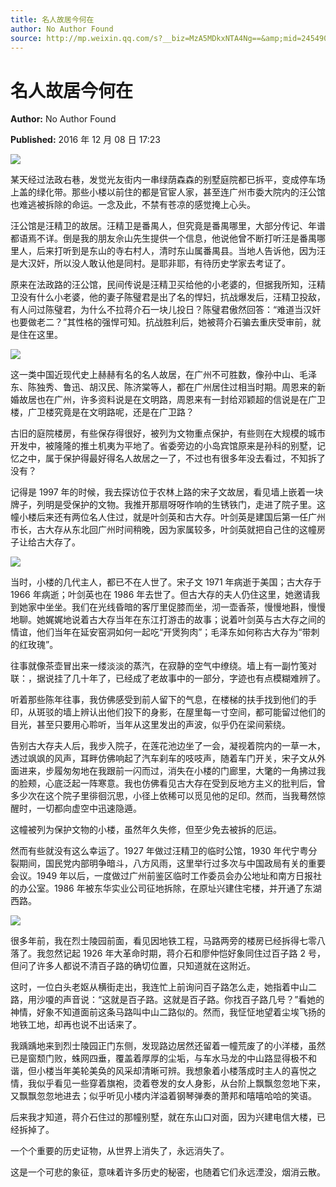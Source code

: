 ```yaml
---
title: 名人故居今何在
author: No Author Found
source: http://mp.weixin.qq.com/s?__biz=MzA5MDkxNTA4Ng==&amp;mid=2454904885&amp;idx=1&amp;sn=9a207192ad9f681f20eccc52976967df&amp;chksm=87a22854b0d5a1425c3cd0a0150578f551e8d53ae137858dc1c32a8a886555a95e6078a074cb#rd
---
```


# 名人故居今何在

**Author:** No Author Found

**Published:** 2016 年 12 月 08 日 17:23

![](http://mmbiz.qpic.cn/mmbiz_jpg/PJWG74pLsMY6VjSs8icl92DouG8adAGS0ibIkmicA6dYrXchQel1ic3LTtD572I9r9sbW2tOnBvpibgicAXRcdc4p5aA/0?wx_fmt=jpeg)

某天经过法政右巷，发觉光友街内一串绿荫森森的别墅庭院都已拆平，变成停车场上盖的绿化带。那些小楼以前住的都是官宦人家，甚至连广州市委大院内的汪公馆也难逃被拆除的命运。一念及此，不禁有苍凉的感觉掩上心头。

汪公馆是汪精卫的故居。汪精卫是番禺人，但究竟是番禺哪里，大部分传记、年谱都语焉不详。倒是我的朋友佘山先生提供一个信息，他说他曾不断打听汪是番禺哪里人，后来打听到是东山的寺右村人，清时东山属番禺县。当地人告诉他，因为汪是大汉奸，所以没人敢认他是同村。是耶非耶，有待历史学家去考证了。

原来在法政路的汪公馆，民间传说是汪精卫买给他的小老婆的，但据我所知，汪精卫没有什么小老婆，他的妻子陈璧君是出了名的悍妇，抗战爆发后，汪精卫投敌，有人问过陈璧君，为什么不拉蒋介石一块儿投日？陈璧君傲然回答：“难道当汉奸也要做老二？”其性格的强悍可知。抗战胜利后，她被蒋介石骗去重庆受审前，就是住在这里。

![](http://mmbiz.qpic.cn/mmbiz_jpg/PJWG74pLsMZwGPIxKjL77V1iaX8KTu0qpJU5sEvFlvY53aql2QpU1Rvn0ZAspo4hIkwa8X6YSXxqeib7IaftfIPQ/0?wx_fmt=jpeg)

这一类中国近现代史上赫赫有名的名人故居，在广州不可胜数，像孙中山、毛泽东、陈独秀、鲁迅、胡汉民、陈济棠等人，都在广州居住过相当时期。周恩来的新婚故居也在广州，许多资料说是在文明路，周恩来有一封给邓颖超的信说是在广卫楼，广卫楼究竟是在文明路呢，还是在广卫路？

古旧的庭院楼房，有些保存得很好，被列为文物重点保护，有些则在大规模的城市开发中，被隆隆的推土机夷为平地了。省委旁边的小岛宾馆原来是孙科的别墅，记忆之中，属于保护得最好得名人故居之一了，不过也有很多年没去看过，不知拆了没有？

记得是 1997 年的时候，我去探访位于农林上路的宋子文故居，看见墙上嵌着一块牌子，列明是受保护的文物。我推开那扇呀呀作响的生锈铁门，走进了院子里。这幢小楼后来还有两位名人住过，就是叶剑英和古大存。叶剑英是建国后第一任广州市长，古大存从东北回广州时间稍晚，因为家属较多，叶剑英就把自己住的这幢房子让给古大存了。

![](http://mmbiz.qpic.cn/mmbiz_jpg/PJWG74pLsMZwGPIxKjL77V1iaX8KTu0qpzKOibDbicM7hxwpBn8uBnWqkCKlAetGWiaHkRvlMUQ7ZR2ibaA7Z598ptg/0?wx_fmt=jpeg)

当时，小楼的几代主人，都已不在人世了。宋子文 1971 年病逝于美国；古大存于 1966 年病逝；叶剑英也在 1986 年去世了。但古大存的夫人仍住这里，她邀请我到她家中坐坐。我们在光线昏暗的客厅里促膝而坐，沏一壶香茶，慢慢地斟，慢慢地聊。她娓娓地说着古大存当年在东江打游击的故事；说着叶剑英与古大存之间的情谊，他们当年在延安窑洞如何一起吃“开煲狗肉”；毛泽东如何称古大存为“带刺的红玫瑰”。

往事就像茶壶冒出来一缕淡淡的蒸汽，在寂静的空气中缭绕。墙上有一副竹笺对联：，据说挂了几十年了，已经成了老故事中的一部分，字迹也有点模糊难辨了。

听着那些陈年往事，我仿佛感受到前人留下的气息，在楼梯的扶手找到他们的手印，从斑驳的墙上辨认出他们投下的身影，在屋里每一寸空间，都可能留过他们的目光，甚至只要用心聆听，当年从这里发出的声波，似乎仍在梁间萦绕。

告别古大存夫人后，我步入院子，在莲花池边坐了一会，凝视着院内的一草一木，透过飒飒的风声，耳畔仿佛响起了汽车刹车的吱吱声，随着车门开关，宋子文从外面进来，步履匆匆地在我跟前一闪而过，消失在小楼的门廊里，大氅的一角拂过我的脸颊，心底泛起一阵寒意。我也仿佛看见古大存在受到反地方主义的批判后，曾多少次在这个院子里徘徊沉思，小径上依稀可以觅见他的足印。然而，当我蓦然惊醒时，一切都向虚空中迅速隐遁。

这幢被列为保护文物的小楼，虽然年久失修，但至少免去被拆的厄运。

然而有些就没有这么幸运了。1927 年做过汪精卫的临时公馆，1930 年代宁粤分裂期间，国民党内部明争暗斗，八方风雨，这里举行过多次与中国政局有关的重要会议。1949 年以后，一度做过广州前鉴区临时工作委员会办公地址和南方日报社的办公室。1986 年被东华实业公司征地拆除，在原址兴建住宅楼，并开通了东湖西路。

![](http://mmbiz.qpic.cn/mmbiz_jpg/PJWG74pLsMZwGPIxKjL77V1iaX8KTu0qps2jibhTrib76cIghnWSlH1IUia6iaQibkeRNs7rjTnibSS9Z6TaIGFLWNicXw/0?wx_fmt=jpeg)

很多年前，我在烈士陵园前面，看见因地铁工程，马路两旁的楼房已经拆得七零八落了。我忽然记起 1926 年大革命时期，蒋介石和廖仲恺好象同住过百子路 2 号，但问了许多人都说不清百子路的确切位置，只知道就在这附近。

这时，一位白头老妪从横街走出，我连忙上前询问百子路怎么走，她指着中山二路，用沙嗄的声音说：“这就是百子路。这就是百子路。你找百子路几号？”看她的神情，好象不知道面前这条马路叫中山二路似的。然而，我怔怔地望着尘埃飞扬的地铁工地，却再也说不出话来了。

我踽踽地来到烈士陵园正门东侧，发现路边居然还留着一幢荒废了的小洋楼，虽然已是窗颓门败，蛛网四垂，覆盖着厚厚的尘垢，与车水马龙的中山路显得极不和谐，但小楼当年美轮美奂的风采却清晰可辨。我想象着小楼落成时主人的喜悦之情，我似乎看见一些穿着旗袍，烫着卷发的女人身影，从台阶上飘飘忽忽地下来，又飘飘忽忽地进去；似乎听见小楼内洋溢着钢琴弹奏的萧邦和嘻嘻哈哈的笑语。

后来我才知道，蒋介石住过的那幢别墅，就在东山口对面，因为兴建电信大楼，已经拆掉了。

一个个重要的历史证物，从世界上消失了，永远消失了。

这是一个可悲的象征，意味着许多历史的秘密，也随着它们永远湮没，烟消云散。
